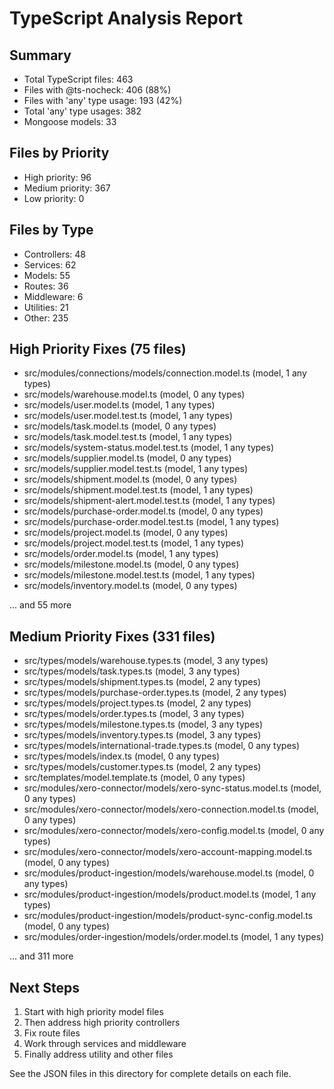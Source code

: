 # TypeScript Analysis Report
  
## Summary

- Total TypeScript files: 463
- Files with @ts-nocheck: 406 (88%)
- Files with 'any' type usage: 193 (42%)
- Total 'any' type usages: 382
- Mongoose models: 33

## Files by Priority

- High priority: 96
- Medium priority: 367
- Low priority: 0

## Files by Type

- Controllers: 48
- Services: 62
- Models: 55
- Routes: 36
- Middleware: 6
- Utilities: 21
- Other: 235

## High Priority Fixes (75 files)

- src/modules/connections/models/connection.model.ts (model, 1 any types)
- src/models/warehouse.model.ts (model, 0 any types)
- src/models/user.model.ts (model, 1 any types)
- src/models/user.model.test.ts (model, 1 any types)
- src/models/task.model.ts (model, 0 any types)
- src/models/task.model.test.ts (model, 1 any types)
- src/models/system-status.model.test.ts (model, 1 any types)
- src/models/supplier.model.ts (model, 0 any types)
- src/models/supplier.model.test.ts (model, 1 any types)
- src/models/shipment.model.ts (model, 0 any types)
- src/models/shipment.model.test.ts (model, 1 any types)
- src/models/shipment-alert.model.test.ts (model, 1 any types)
- src/models/purchase-order.model.ts (model, 0 any types)
- src/models/purchase-order.model.test.ts (model, 1 any types)
- src/models/project.model.ts (model, 0 any types)
- src/models/project.model.test.ts (model, 1 any types)
- src/models/order.model.ts (model, 1 any types)
- src/models/milestone.model.ts (model, 0 any types)
- src/models/milestone.model.test.ts (model, 1 any types)
- src/models/inventory.model.ts (model, 0 any types)

... and 55 more

## Medium Priority Fixes (331 files)

- src/types/models/warehouse.types.ts (model, 3 any types)
- src/types/models/task.types.ts (model, 3 any types)
- src/types/models/shipment.types.ts (model, 2 any types)
- src/types/models/purchase-order.types.ts (model, 2 any types)
- src/types/models/project.types.ts (model, 2 any types)
- src/types/models/order.types.ts (model, 3 any types)
- src/types/models/milestone.types.ts (model, 3 any types)
- src/types/models/inventory.types.ts (model, 3 any types)
- src/types/models/international-trade.types.ts (model, 0 any types)
- src/types/models/index.ts (model, 0 any types)
- src/types/models/customer.types.ts (model, 2 any types)
- src/templates/model.template.ts (model, 0 any types)
- src/modules/xero-connector/models/xero-sync-status.model.ts (model, 0 any types)
- src/modules/xero-connector/models/xero-connection.model.ts (model, 0 any types)
- src/modules/xero-connector/models/xero-config.model.ts (model, 0 any types)
- src/modules/xero-connector/models/xero-account-mapping.model.ts (model, 0 any types)
- src/modules/product-ingestion/models/warehouse.model.ts (model, 0 any types)
- src/modules/product-ingestion/models/product.model.ts (model, 1 any types)
- src/modules/product-ingestion/models/product-sync-config.model.ts (model, 0 any types)
- src/modules/order-ingestion/models/order.model.ts (model, 1 any types)

... and 311 more

## Next Steps

1. Start with high priority model files
2. Then address high priority controllers
3. Fix route files
4. Work through services and middleware
5. Finally address utility and other files

See the JSON files in this directory for complete details on each file.
